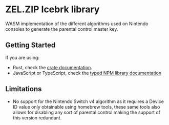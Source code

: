 # ZEL.ZIP Icebrk library

WASM implementation of the different algorithms used on Nintendo consoles to generate the parental control master key.

## Getting Started

If you are using:

- Rust, check the [crate documentation](https://docs.rs/zelzip_icebrk).
- JavaScript or TypeScript, check the [typed NPM library documentation](https://wasm.icebrk.docs.zel.zip)

## Limitations

- No support for the Nintendo Switch v4 algorithm as it requires a Device ID value only obtainable using homebrew tools, these same tools also allows for disabling any sort of parental control making the support of this version redundant.
